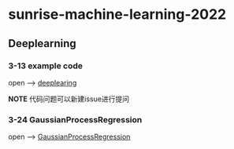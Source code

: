 # sunrise-machine-learning-2022

## Deeplearning

### 3-13 example code

open --> [deeplearing](./deeplearning/)

**NOTE** 代码问题可以新建issue进行提问

### 3-24 GaussianProcessRegression

open --> [GaussianProcessRegression](./gaussian_process/GaussianProcessRegression.md)